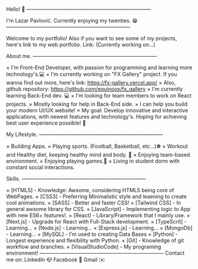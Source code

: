 Hello! 👋
————————————————————————

I'm Lazar Pavlović. 
Currently enjoying my twenties. 😁
————————————————————————

Welcome to my portfolio!
Also if you want to see some of my projects, here's link to my web portfolio.
Link: (Currently working on...)

About me.
————————————————————————

× I'm Front-End Developer, with passion for programming and learning more technology's.💻
× I'm currently working on "FX Gallery" project. If you wanna find out more, here's link: https://fx-gallery.vercel.app/
× Also, github repository: https://github.com/equinoox/fx_gallery
× I'm currently learning Back-End dev. 💻
× I'm looking for team members to work on React projects. 
× Mostly looking for help in Back-End side. 
× I can help you build your modern UI/UX website!
× My goal: Develop innovative and interactive applications, with newest features and technology's. Hoping for achieving best user experience possible! 👤 


My Lifestyle.
————————————————————————

× Building Apps. 
× Playing sports. (Football, Basketball, etc...)⚽
× Workout and Healthy diet, keeping healthy mind and body. 🥬
× Enjoying team-based environment.
× Enjoying playing games.👾
× Living in student dorm with constant social interactions.

Skills.
————————————————————————

× [HTML5] - Knowledge: Awsome, considering HTML5 being core of WebPages. 
× [CSS3] - Preferring Minimalistic style and leaening to create cool animations. 
× [SASS] - Better and faster CSS! 
× [Tailwind CSS] - In general awsome library for CSS.
× [JavaScript] - Implementing logic to App with new ES6+ features!. 
× [React] - Library/Framework that I mainly use.
× [Next.js] - Upgrade for React with Full-Stack development.
× [TypeScrit] - Learning...
× [Node.js] - Learning...
× [Express.js] - Learning...
× [MongoDb] - Learning... 
× [MySQL] - I'm used to creating Data Bases
× [Python]	- Longest experience and flexibility with Python.
× [Git] - Knowledge of git workflow and branches. 
× [VisualStudioCode] - My programing environment!
————————————————————————
Contact me on:
LinkedIn 📪 
Facebook 📘 
Gmail ✉️
